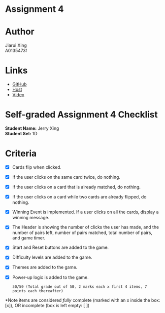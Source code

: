 # Assignment 4

# Author

Jiarui Xing  
A01354731

# Links

- [GitHub](https://github.com/YuanXiQWQ/BCIT-COMP2537-Assignment4)
- [Host](https://bcit-comp2537-assignment4.onrender.com)
- [Video](https://youtu.be/8Ks6XT5XveM)

# Self-graded Assignment 4 Checklist

**Student Name:** Jerry Xing  
**Student Set:** 1D

Criteria
========

- [x] Cards flip when clicked.
- [x] If the user clicks on the same card twice, do nothing.
- [x] If the user clicks on a card that is already matched, do nothing.
- [x] If the user clicks on a card while two cards are already flipped, do nothing.
- [x] Winning Event is implemented. If a user clicks on all the cards, display a winning message.
- [x] The Header is showing the number of clicks the user has made, and the number of pairs left, number of pairs matched,
  total number of pairs, and game timer.
- [x] Start and Reset buttons are added to the game.
- [x] Difficulty levels are added to the game.
- [x] Themes are added to the game.
- [x] Power-up logic is added to the game.

      50/50 (Total grade out of 50, 2 marks each x first 4 items, 7 points each thereafter)

*Note items are considered *fully* complete (marked with an x inside the box: [x]), OR incomplete (box is left
empty: [ ])
